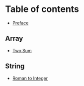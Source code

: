 # Table of contents

* [Preface](README.md)

## Array <a id="array-1"></a>

* [Two Sum](array-1/two-sum.md)

## String

* [Roman to Integer](string/roman-to-integer.md)


